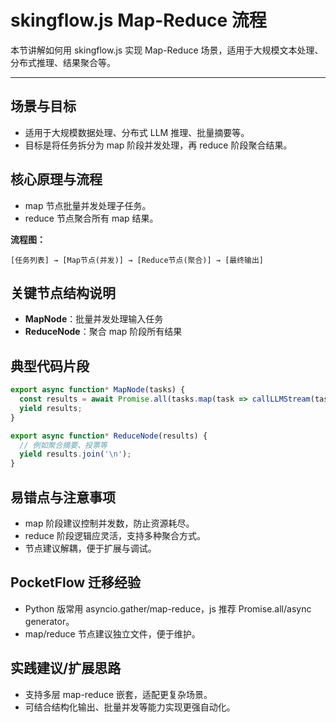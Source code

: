 # skingflow.js Map-Reduce 流程

本节讲解如何用 skingflow.js 实现 Map-Reduce 场景，适用于大规模文本处理、分布式推理、结果聚合等。

---

## 场景与目标
- 适用于大规模数据处理、分布式 LLM 推理、批量摘要等。
- 目标是将任务拆分为 map 阶段并发处理，再 reduce 阶段聚合结果。

## 核心原理与流程
- map 节点批量并发处理子任务。
- reduce 节点聚合所有 map 结果。

**流程图：**
```
[任务列表] → [Map节点(并发)] → [Reduce节点(聚合)] → [最终输出]
```

## 关键节点结构说明
- **MapNode**：批量并发处理输入任务
- **ReduceNode**：聚合 map 阶段所有结果

## 典型代码片段
```js
export async function* MapNode(tasks) {
  const results = await Promise.all(tasks.map(task => callLLMStream(task)));
  yield results;
}

export async function* ReduceNode(results) {
  // 例如聚合摘要、投票等
  yield results.join('\n');
}
```

## 易错点与注意事项
- map 阶段建议控制并发数，防止资源耗尽。
- reduce 阶段逻辑应灵活，支持多种聚合方式。
- 节点建议解耦，便于扩展与调试。

## PocketFlow 迁移经验
- Python 版常用 asyncio.gather/map-reduce，js 推荐 Promise.all/async generator。
- map/reduce 节点建议独立文件，便于维护。

## 实践建议/扩展思路
- 支持多层 map-reduce 嵌套，适配更复杂场景。
- 可结合结构化输出、批量并发等能力实现更强自动化。
